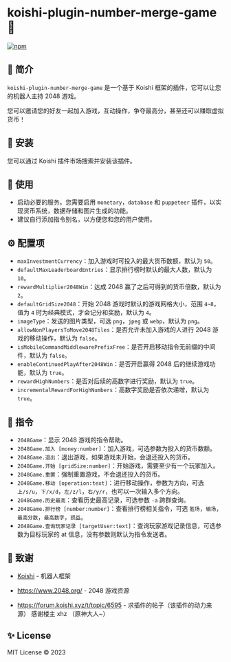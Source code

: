 # koishi-plugin-number-merge-game 🎲

[![npm](https://img.shields.io/npm/v/koishi-plugin-number-merge-game?style=flat-square)](https://www.npmjs.com/package/koishi-plugin-number-merge-game)

## 🎐 简介

`koishi-plugin-number-merge-game` 是一个基于 Koishi 框架的插件，它可以让您的机器人主持 2048 游戏。

您可以邀请您的好友一起加入游戏，互动操作，争夺最高分，甚至还可以赚取虚拟货币！

## 🎉 安装

您可以通过 Koishi 插件市场搜索并安装该插件。

## 🌈 使用

- 启动必要的服务。您需要启用 `monetary`，`database` 和 `puppeteer` 插件，以实现货币系统，数据存储和图片生成的功能。
- 建议自行添加指令别名，以方便您和您的用户使用。

## ⚙️ 配置项

- `maxInvestmentCurrency`：加入游戏时可投入的最大货币数额，默认为 `50`。
- `defaultMaxLeaderboardEntries`：显示排行榜时默认的最大人数，默认为 `10`。
- `rewardMultiplier2048Win`：达成 2048 赢了之后可得到的货币倍数，默认为 `2`。
- `defaultGridSize2048`：开始 2048 游戏时默认的游戏网格大小，范围 `4~8`，值为 `4` 时为经典模式，才会记分和奖励，默认为 `4`。
- `imageType`：发送的图片类型，可选 `png`，`jpeg` 或 `webp`，默认为 `png`。
- `allowNonPlayersToMove2048Tiles`：是否允许未加入游戏的人进行 2048 游戏的移动操作，默认为 `false`。
- `isMobileCommandMiddlewarePrefixFree`：是否开启移动指令无前缀的中间件，默认为 `false`。
- `enableContinuedPlayAfter2048Win`：是否开启赢得 2048 后的继续游戏功能，默认为 `true`。
- `rewardHighNumbers`：是否对后续的高数字进行奖励，默认为 `true`。
- `incrementalRewardForHighNumbers`：高数字奖励是否依次递增，默认为 `true`。

## 🌼 指令

- `2048Game`：显示 2048 游戏的指令帮助。
- `2048Game.加入 [money:number]`：加入游戏，可选参数为投入的货币数额。
- `2048Game.退出`：退出游戏，如果游戏未开始，会退还投入的货币。
- `2048Game.开始 [gridSize:number]`：开始游戏，需要至少有一个玩家加入。
- `2048Game.重置`：强制重置游戏，不会退还投入的货币。
- `2048Game.移动 [operation:text]`：进行移动操作，参数为方向，可选 `上/s/u`，`下/x/d`，`左/z/l`，`右/y/r`，也可以一次输入多个方向。
- `2048Game.历史最高`：查看历史最高记录，可选参数 `-a` 跨群查询。
- `2048Game.排行榜 [number:number]`：查看排行榜相关指令，可选 `胜场`，`输场`，`最高分数`，`最高数字`，`损益`。
- `2048Game.查询玩家记录 [targetUser:text]`：查询玩家游戏记录信息，可选参数为目标玩家的 at 信息，没有参数则默认为指令发送者。

## 🍧 致谢

* [Koishi](https://koishi.chat/) - 机器人框架

* https://www.2048.org/ - 2048 游戏资源

* https://forum.koishi.xyz/t/topic/6595 - 求插件的帖子（该插件的动力来源） 感谢楼主 xhz （原神大人~）

## ✨ License

MIT License © 2023
